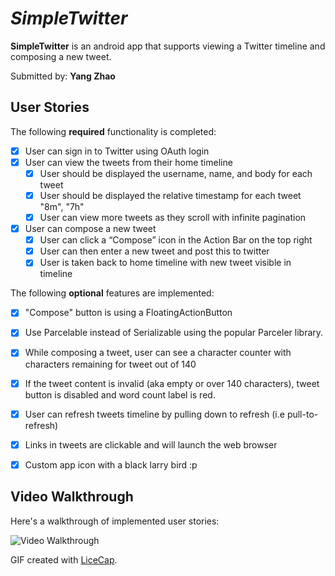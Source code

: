 # *SimpleTwitter*

**SimpleTwitter** is an android app that supports viewing a Twitter timeline and composing a new tweet.

Submitted by: **Yang Zhao**

## User Stories

The following **required** functionality is completed:

* [x] User can sign in to Twitter using OAuth login
* [x] User can view the tweets from their home timeline
    * [x] User should be displayed the username, name, and body for each tweet
    * [x] User should be displayed the relative timestamp for each tweet "8m", "7h"
    * [x] User can view more tweets as they scroll with infinite pagination
* [x] User can compose a new tweet
    * [x] User can click a “Compose” icon in the Action Bar on the top right
    * [x] User can then enter a new tweet and post this to twitter
    * [x] User is taken back to home timeline with new tweet visible in timeline

The following **optional** features are implemented:

* [x] "Compose" button is using a FloatingActionButton
* [x] Use Parcelable instead of Serializable using the popular Parceler library.
* [x] While composing a tweet, user can see a character counter with characters remaining for tweet out of 140
* [x] If the tweet content is invalid (aka empty or over 140 characters), tweet button is disabled and word count label is red.
* [x] User can refresh tweets timeline by pulling down to refresh (i.e pull-to-refresh)
* [x] Links in tweets are clickable and will launch the web browser
* [x] Custom app icon with a black larry bird :p


## Video Walkthrough

Here's a walkthrough of implemented user stories:

<img src='http://i.imgur.com/jgutEFw.gif' title='Video Walkthrough' width='' alt='Video Walkthrough' />

GIF created with [LiceCap](http://www.cockos.com/licecap/).
